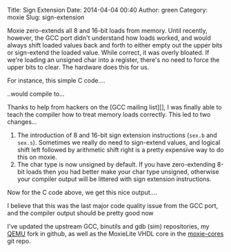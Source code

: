 Title: Sign Extension
Date: 2014-04-04 00:40
Author: green
Category: moxie
Slug: sign-extension

Moxie zero-extends all 8 and 16-bit loads from memory. Until recently,
however, the GCC port didn't understand how loads worked, and would
always shift loaded values back and forth to either empty out the upper
bits or sign-extend the loaded value. While correct, it was overly
bloated. If we're loading an unsigned char into a register, there's no
need to force the upper bits to clear. The hardware does this for us.

For instance, this simple C code....

<p>
<script src="https://gist.github.com/atgreen/9970355.js"></script>
</p>
..would compile to...

<p>
<script src="https://gist.github.com/atgreen/9970378.js"></script>
</p>
Thanks to help from hackers on the [GCC mailing list][], I was finally
able to teach the compiler how to treat memory loads correctly. This led
to two changes...

1.  The introduction of 8 and 16-bit sign extension instructions
    (`sex.b` and `sex.s`). Sometimes we really do need to sign-extend
    values, and logical shift left followed by arithmetic shift right is
    a pretty expensive way to do this on moxie.
2.  The char type is now unsigned by default. If you have zero-extending
    8-bit loads then you had better make your char type unsigned,
    otherwise your compiler output will be littered with sign extension
    instructions.

<p>
Now for the C code above, we get this nice output....  

<script src="https://gist.github.com/atgreen/9970471.js"></script>
</p>
I believe that this was the last major code quality issue from the GCC
port, and the compiler output should be pretty good now

I've updated the upstream GCC, binutils and gdb (sim) repositories, my
[QEMU][] fork in github, as well as the MoxieLite VHDL core in the
[moxie-cores][] git repo.

  [GCC mailing list]: http://gcc.gnu.org/ml/gcc/2014-04/msg00008.html
  [QEMU]: http://github.com/atgreen/qemu-moxie
  [moxie-cores]: http://github.com/atgreen/moxie-cores
